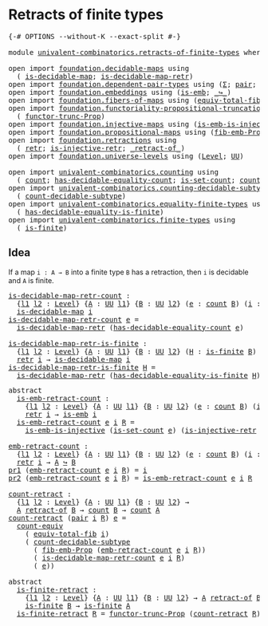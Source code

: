 # Retracts of finite types

<pre class="Agda"><a id="37" class="Symbol">{-#</a> <a id="41" class="Keyword">OPTIONS</a> <a id="49" class="Pragma">--without-K</a> <a id="61" class="Pragma">--exact-split</a> <a id="75" class="Symbol">#-}</a>

<a id="80" class="Keyword">module</a> <a id="87" href="univalent-combinatorics.retracts-of-finite-types.html" class="Module">univalent-combinatorics.retracts-of-finite-types</a> <a id="136" class="Keyword">where</a>

<a id="143" class="Keyword">open</a> <a id="148" class="Keyword">import</a> <a id="155" href="foundation.decidable-maps.html" class="Module">foundation.decidable-maps</a> <a id="181" class="Keyword">using</a>
  <a id="189" class="Symbol">(</a> <a id="191" href="foundation.decidable-maps.html#758" class="Function">is-decidable-map</a><a id="207" class="Symbol">;</a> <a id="209" href="foundation.decidable-maps.html#869" class="Function">is-decidable-map-retr</a><a id="230" class="Symbol">)</a>
<a id="232" class="Keyword">open</a> <a id="237" class="Keyword">import</a> <a id="244" href="foundation.dependent-pair-types.html" class="Module">foundation.dependent-pair-types</a> <a id="276" class="Keyword">using</a> <a id="282" class="Symbol">(</a><a id="283" href="foundation-core.dependent-pair-types.html#502" class="Record">Σ</a><a id="284" class="Symbol">;</a> <a id="286" href="foundation-core.dependent-pair-types.html#575" class="InductiveConstructor">pair</a><a id="290" class="Symbol">;</a> <a id="292" href="foundation-core.dependent-pair-types.html#592" class="Field">pr1</a><a id="295" class="Symbol">;</a> <a id="297" href="foundation-core.dependent-pair-types.html#604" class="Field">pr2</a><a id="300" class="Symbol">)</a>
<a id="302" class="Keyword">open</a> <a id="307" class="Keyword">import</a> <a id="314" href="foundation.embeddings.html" class="Module">foundation.embeddings</a> <a id="336" class="Keyword">using</a> <a id="342" class="Symbol">(</a><a id="343" href="foundation-core.embeddings.html#980" class="Function">is-emb</a><a id="349" class="Symbol">;</a> <a id="351" href="foundation-core.embeddings.html#1062" class="Function Operator">_↪_</a><a id="354" class="Symbol">)</a>
<a id="356" class="Keyword">open</a> <a id="361" class="Keyword">import</a> <a id="368" href="foundation.fibers-of-maps.html" class="Module">foundation.fibers-of-maps</a> <a id="394" class="Keyword">using</a> <a id="400" class="Symbol">(</a><a id="401" href="foundation-core.fibers-of-maps.html#5261" class="Function">equiv-total-fib</a><a id="416" class="Symbol">)</a>
<a id="418" class="Keyword">open</a> <a id="423" class="Keyword">import</a> <a id="430" href="foundation.functoriality-propositional-truncation.html" class="Module">foundation.functoriality-propositional-truncation</a> <a id="480" class="Keyword">using</a>
  <a id="488" class="Symbol">(</a> <a id="490" href="foundation.functoriality-propositional-truncation.html#1451" class="Function">functor-trunc-Prop</a><a id="508" class="Symbol">)</a>
<a id="510" class="Keyword">open</a> <a id="515" class="Keyword">import</a> <a id="522" href="foundation.injective-maps.html" class="Module">foundation.injective-maps</a> <a id="548" class="Keyword">using</a> <a id="554" class="Symbol">(</a><a id="555" href="foundation.injective-maps.html#4595" class="Function">is-emb-is-injective</a><a id="574" class="Symbol">)</a>
<a id="576" class="Keyword">open</a> <a id="581" class="Keyword">import</a> <a id="588" href="foundation.propositional-maps.html" class="Module">foundation.propositional-maps</a> <a id="618" class="Keyword">using</a> <a id="624" class="Symbol">(</a><a id="625" href="foundation-core.propositional-maps.html#2460" class="Function">fib-emb-Prop</a><a id="637" class="Symbol">)</a>
<a id="639" class="Keyword">open</a> <a id="644" class="Keyword">import</a> <a id="651" href="foundation.retractions.html" class="Module">foundation.retractions</a> <a id="674" class="Keyword">using</a>
  <a id="682" class="Symbol">(</a> <a id="684" href="foundation-core.retractions.html#593" class="Function">retr</a><a id="688" class="Symbol">;</a> <a id="690" href="foundation.retractions.html#2840" class="Function">is-injective-retr</a><a id="707" class="Symbol">;</a> <a id="709" href="foundation-core.retractions.html#670" class="Function Operator">_retract-of_</a><a id="721" class="Symbol">)</a>
<a id="723" class="Keyword">open</a> <a id="728" class="Keyword">import</a> <a id="735" href="foundation.universe-levels.html" class="Module">foundation.universe-levels</a> <a id="762" class="Keyword">using</a> <a id="768" class="Symbol">(</a><a id="769" href="Agda.Primitive.html#597" class="Postulate">Level</a><a id="774" class="Symbol">;</a> <a id="776" href="foundation-core.universe-levels.html#222" class="Primitive">UU</a><a id="778" class="Symbol">)</a>

<a id="781" class="Keyword">open</a> <a id="786" class="Keyword">import</a> <a id="793" href="univalent-combinatorics.counting.html" class="Module">univalent-combinatorics.counting</a> <a id="826" class="Keyword">using</a>
  <a id="834" class="Symbol">(</a> <a id="836" href="univalent-combinatorics.counting.html#1746" class="Function">count</a><a id="841" class="Symbol">;</a> <a id="843" href="univalent-combinatorics.counting.html#5708" class="Function">has-decidable-equality-count</a><a id="871" class="Symbol">;</a> <a id="873" href="univalent-combinatorics.counting.html#2323" class="Function">is-set-count</a><a id="885" class="Symbol">;</a> <a id="887" href="univalent-combinatorics.counting.html#2961" class="Function">count-equiv</a><a id="898" class="Symbol">)</a>
<a id="900" class="Keyword">open</a> <a id="905" class="Keyword">import</a> <a id="912" href="univalent-combinatorics.counting-decidable-subtypes.html" class="Module">univalent-combinatorics.counting-decidable-subtypes</a> <a id="964" class="Keyword">using</a>
  <a id="972" class="Symbol">(</a> <a id="974" href="univalent-combinatorics.counting-decidable-subtypes.html#6673" class="Function">count-decidable-subtype</a><a id="997" class="Symbol">)</a>
<a id="999" class="Keyword">open</a> <a id="1004" class="Keyword">import</a> <a id="1011" href="univalent-combinatorics.equality-finite-types.html" class="Module">univalent-combinatorics.equality-finite-types</a> <a id="1057" class="Keyword">using</a>
  <a id="1065" class="Symbol">(</a> <a id="1067" href="univalent-combinatorics.equality-finite-types.html#1654" class="Function">has-decidable-equality-is-finite</a><a id="1099" class="Symbol">)</a>
<a id="1101" class="Keyword">open</a> <a id="1106" class="Keyword">import</a> <a id="1113" href="univalent-combinatorics.finite-types.html" class="Module">univalent-combinatorics.finite-types</a> <a id="1150" class="Keyword">using</a>
  <a id="1158" class="Symbol">(</a> <a id="1160" href="univalent-combinatorics.finite-types.html#3736" class="Function">is-finite</a><a id="1169" class="Symbol">)</a>
</pre>
## Idea

If a map `i : A → B` into a finite type `B` has a retraction, then `i` is decidable and `A` is finite.

<pre class="Agda"><a id="is-decidable-map-retr-count"></a><a id="1297" href="univalent-combinatorics.retracts-of-finite-types.html#1297" class="Function">is-decidable-map-retr-count</a> <a id="1325" class="Symbol">:</a>
  <a id="1329" class="Symbol">{</a><a id="1330" href="univalent-combinatorics.retracts-of-finite-types.html#1330" class="Bound">l1</a> <a id="1333" href="univalent-combinatorics.retracts-of-finite-types.html#1333" class="Bound">l2</a> <a id="1336" class="Symbol">:</a> <a id="1338" href="Agda.Primitive.html#597" class="Postulate">Level</a><a id="1343" class="Symbol">}</a> <a id="1345" class="Symbol">{</a><a id="1346" href="univalent-combinatorics.retracts-of-finite-types.html#1346" class="Bound">A</a> <a id="1348" class="Symbol">:</a> <a id="1350" href="foundation-core.universe-levels.html#222" class="Primitive">UU</a> <a id="1353" href="univalent-combinatorics.retracts-of-finite-types.html#1330" class="Bound">l1</a><a id="1355" class="Symbol">}</a> <a id="1357" class="Symbol">{</a><a id="1358" href="univalent-combinatorics.retracts-of-finite-types.html#1358" class="Bound">B</a> <a id="1360" class="Symbol">:</a> <a id="1362" href="foundation-core.universe-levels.html#222" class="Primitive">UU</a> <a id="1365" href="univalent-combinatorics.retracts-of-finite-types.html#1333" class="Bound">l2</a><a id="1367" class="Symbol">}</a> <a id="1369" class="Symbol">(</a><a id="1370" href="univalent-combinatorics.retracts-of-finite-types.html#1370" class="Bound">e</a> <a id="1372" class="Symbol">:</a> <a id="1374" href="univalent-combinatorics.counting.html#1746" class="Function">count</a> <a id="1380" href="univalent-combinatorics.retracts-of-finite-types.html#1358" class="Bound">B</a><a id="1381" class="Symbol">)</a> <a id="1383" class="Symbol">(</a><a id="1384" href="univalent-combinatorics.retracts-of-finite-types.html#1384" class="Bound">i</a> <a id="1386" class="Symbol">:</a> <a id="1388" href="univalent-combinatorics.retracts-of-finite-types.html#1346" class="Bound">A</a> <a id="1390" class="Symbol">→</a> <a id="1392" href="univalent-combinatorics.retracts-of-finite-types.html#1358" class="Bound">B</a><a id="1393" class="Symbol">)</a> <a id="1395" class="Symbol">→</a> <a id="1397" href="foundation-core.retractions.html#593" class="Function">retr</a> <a id="1402" href="univalent-combinatorics.retracts-of-finite-types.html#1384" class="Bound">i</a> <a id="1404" class="Symbol">→</a>
  <a id="1408" href="foundation.decidable-maps.html#758" class="Function">is-decidable-map</a> <a id="1425" href="univalent-combinatorics.retracts-of-finite-types.html#1384" class="Bound">i</a>
<a id="1427" href="univalent-combinatorics.retracts-of-finite-types.html#1297" class="Function">is-decidable-map-retr-count</a> <a id="1455" href="univalent-combinatorics.retracts-of-finite-types.html#1455" class="Bound">e</a> <a id="1457" class="Symbol">=</a>
  <a id="1461" href="foundation.decidable-maps.html#869" class="Function">is-decidable-map-retr</a> <a id="1483" class="Symbol">(</a><a id="1484" href="univalent-combinatorics.counting.html#5708" class="Function">has-decidable-equality-count</a> <a id="1513" href="univalent-combinatorics.retracts-of-finite-types.html#1455" class="Bound">e</a><a id="1514" class="Symbol">)</a>

<a id="is-decidable-map-retr-is-finite"></a><a id="1517" href="univalent-combinatorics.retracts-of-finite-types.html#1517" class="Function">is-decidable-map-retr-is-finite</a> <a id="1549" class="Symbol">:</a>
  <a id="1553" class="Symbol">{</a><a id="1554" href="univalent-combinatorics.retracts-of-finite-types.html#1554" class="Bound">l1</a> <a id="1557" href="univalent-combinatorics.retracts-of-finite-types.html#1557" class="Bound">l2</a> <a id="1560" class="Symbol">:</a> <a id="1562" href="Agda.Primitive.html#597" class="Postulate">Level</a><a id="1567" class="Symbol">}</a> <a id="1569" class="Symbol">{</a><a id="1570" href="univalent-combinatorics.retracts-of-finite-types.html#1570" class="Bound">A</a> <a id="1572" class="Symbol">:</a> <a id="1574" href="foundation-core.universe-levels.html#222" class="Primitive">UU</a> <a id="1577" href="univalent-combinatorics.retracts-of-finite-types.html#1554" class="Bound">l1</a><a id="1579" class="Symbol">}</a> <a id="1581" class="Symbol">{</a><a id="1582" href="univalent-combinatorics.retracts-of-finite-types.html#1582" class="Bound">B</a> <a id="1584" class="Symbol">:</a> <a id="1586" href="foundation-core.universe-levels.html#222" class="Primitive">UU</a> <a id="1589" href="univalent-combinatorics.retracts-of-finite-types.html#1557" class="Bound">l2</a><a id="1591" class="Symbol">}</a> <a id="1593" class="Symbol">(</a><a id="1594" href="univalent-combinatorics.retracts-of-finite-types.html#1594" class="Bound">H</a> <a id="1596" class="Symbol">:</a> <a id="1598" href="univalent-combinatorics.finite-types.html#3736" class="Function">is-finite</a> <a id="1608" href="univalent-combinatorics.retracts-of-finite-types.html#1582" class="Bound">B</a><a id="1609" class="Symbol">)</a> <a id="1611" class="Symbol">(</a><a id="1612" href="univalent-combinatorics.retracts-of-finite-types.html#1612" class="Bound">i</a> <a id="1614" class="Symbol">:</a> <a id="1616" href="univalent-combinatorics.retracts-of-finite-types.html#1570" class="Bound">A</a> <a id="1618" class="Symbol">→</a> <a id="1620" href="univalent-combinatorics.retracts-of-finite-types.html#1582" class="Bound">B</a><a id="1621" class="Symbol">)</a> <a id="1623" class="Symbol">→</a>
  <a id="1627" href="foundation-core.retractions.html#593" class="Function">retr</a> <a id="1632" href="univalent-combinatorics.retracts-of-finite-types.html#1612" class="Bound">i</a> <a id="1634" class="Symbol">→</a> <a id="1636" href="foundation.decidable-maps.html#758" class="Function">is-decidable-map</a> <a id="1653" href="univalent-combinatorics.retracts-of-finite-types.html#1612" class="Bound">i</a>
<a id="1655" href="univalent-combinatorics.retracts-of-finite-types.html#1517" class="Function">is-decidable-map-retr-is-finite</a> <a id="1687" href="univalent-combinatorics.retracts-of-finite-types.html#1687" class="Bound">H</a> <a id="1689" class="Symbol">=</a>
  <a id="1693" href="foundation.decidable-maps.html#869" class="Function">is-decidable-map-retr</a> <a id="1715" class="Symbol">(</a><a id="1716" href="univalent-combinatorics.equality-finite-types.html#1654" class="Function">has-decidable-equality-is-finite</a> <a id="1749" href="univalent-combinatorics.retracts-of-finite-types.html#1687" class="Bound">H</a><a id="1750" class="Symbol">)</a>
</pre>
<pre class="Agda"><a id="1765" class="Keyword">abstract</a>
  <a id="is-emb-retract-count"></a><a id="1776" href="univalent-combinatorics.retracts-of-finite-types.html#1776" class="Function">is-emb-retract-count</a> <a id="1797" class="Symbol">:</a>
    <a id="1803" class="Symbol">{</a><a id="1804" href="univalent-combinatorics.retracts-of-finite-types.html#1804" class="Bound">l1</a> <a id="1807" href="univalent-combinatorics.retracts-of-finite-types.html#1807" class="Bound">l2</a> <a id="1810" class="Symbol">:</a> <a id="1812" href="Agda.Primitive.html#597" class="Postulate">Level</a><a id="1817" class="Symbol">}</a> <a id="1819" class="Symbol">{</a><a id="1820" href="univalent-combinatorics.retracts-of-finite-types.html#1820" class="Bound">A</a> <a id="1822" class="Symbol">:</a> <a id="1824" href="foundation-core.universe-levels.html#222" class="Primitive">UU</a> <a id="1827" href="univalent-combinatorics.retracts-of-finite-types.html#1804" class="Bound">l1</a><a id="1829" class="Symbol">}</a> <a id="1831" class="Symbol">{</a><a id="1832" href="univalent-combinatorics.retracts-of-finite-types.html#1832" class="Bound">B</a> <a id="1834" class="Symbol">:</a> <a id="1836" href="foundation-core.universe-levels.html#222" class="Primitive">UU</a> <a id="1839" href="univalent-combinatorics.retracts-of-finite-types.html#1807" class="Bound">l2</a><a id="1841" class="Symbol">}</a> <a id="1843" class="Symbol">(</a><a id="1844" href="univalent-combinatorics.retracts-of-finite-types.html#1844" class="Bound">e</a> <a id="1846" class="Symbol">:</a> <a id="1848" href="univalent-combinatorics.counting.html#1746" class="Function">count</a> <a id="1854" href="univalent-combinatorics.retracts-of-finite-types.html#1832" class="Bound">B</a><a id="1855" class="Symbol">)</a> <a id="1857" class="Symbol">(</a><a id="1858" href="univalent-combinatorics.retracts-of-finite-types.html#1858" class="Bound">i</a> <a id="1860" class="Symbol">:</a> <a id="1862" href="univalent-combinatorics.retracts-of-finite-types.html#1820" class="Bound">A</a> <a id="1864" class="Symbol">→</a> <a id="1866" href="univalent-combinatorics.retracts-of-finite-types.html#1832" class="Bound">B</a><a id="1867" class="Symbol">)</a> <a id="1869" class="Symbol">→</a>
    <a id="1875" href="foundation-core.retractions.html#593" class="Function">retr</a> <a id="1880" href="univalent-combinatorics.retracts-of-finite-types.html#1858" class="Bound">i</a> <a id="1882" class="Symbol">→</a> <a id="1884" href="foundation-core.embeddings.html#980" class="Function">is-emb</a> <a id="1891" href="univalent-combinatorics.retracts-of-finite-types.html#1858" class="Bound">i</a>
  <a id="1895" href="univalent-combinatorics.retracts-of-finite-types.html#1776" class="Function">is-emb-retract-count</a> <a id="1916" href="univalent-combinatorics.retracts-of-finite-types.html#1916" class="Bound">e</a> <a id="1918" href="univalent-combinatorics.retracts-of-finite-types.html#1918" class="Bound">i</a> <a id="1920" href="univalent-combinatorics.retracts-of-finite-types.html#1920" class="Bound">R</a> <a id="1922" class="Symbol">=</a>
    <a id="1928" href="foundation.injective-maps.html#4595" class="Function">is-emb-is-injective</a> <a id="1948" class="Symbol">(</a><a id="1949" href="univalent-combinatorics.counting.html#2323" class="Function">is-set-count</a> <a id="1962" href="univalent-combinatorics.retracts-of-finite-types.html#1916" class="Bound">e</a><a id="1963" class="Symbol">)</a> <a id="1965" class="Symbol">(</a><a id="1966" href="foundation.retractions.html#2840" class="Function">is-injective-retr</a> <a id="1984" href="univalent-combinatorics.retracts-of-finite-types.html#1918" class="Bound">i</a> <a id="1986" href="univalent-combinatorics.retracts-of-finite-types.html#1920" class="Bound">R</a><a id="1987" class="Symbol">)</a>

<a id="emb-retract-count"></a><a id="1990" href="univalent-combinatorics.retracts-of-finite-types.html#1990" class="Function">emb-retract-count</a> <a id="2008" class="Symbol">:</a>
  <a id="2012" class="Symbol">{</a><a id="2013" href="univalent-combinatorics.retracts-of-finite-types.html#2013" class="Bound">l1</a> <a id="2016" href="univalent-combinatorics.retracts-of-finite-types.html#2016" class="Bound">l2</a> <a id="2019" class="Symbol">:</a> <a id="2021" href="Agda.Primitive.html#597" class="Postulate">Level</a><a id="2026" class="Symbol">}</a> <a id="2028" class="Symbol">{</a><a id="2029" href="univalent-combinatorics.retracts-of-finite-types.html#2029" class="Bound">A</a> <a id="2031" class="Symbol">:</a> <a id="2033" href="foundation-core.universe-levels.html#222" class="Primitive">UU</a> <a id="2036" href="univalent-combinatorics.retracts-of-finite-types.html#2013" class="Bound">l1</a><a id="2038" class="Symbol">}</a> <a id="2040" class="Symbol">{</a><a id="2041" href="univalent-combinatorics.retracts-of-finite-types.html#2041" class="Bound">B</a> <a id="2043" class="Symbol">:</a> <a id="2045" href="foundation-core.universe-levels.html#222" class="Primitive">UU</a> <a id="2048" href="univalent-combinatorics.retracts-of-finite-types.html#2016" class="Bound">l2</a><a id="2050" class="Symbol">}</a> <a id="2052" class="Symbol">(</a><a id="2053" href="univalent-combinatorics.retracts-of-finite-types.html#2053" class="Bound">e</a> <a id="2055" class="Symbol">:</a> <a id="2057" href="univalent-combinatorics.counting.html#1746" class="Function">count</a> <a id="2063" href="univalent-combinatorics.retracts-of-finite-types.html#2041" class="Bound">B</a><a id="2064" class="Symbol">)</a> <a id="2066" class="Symbol">(</a><a id="2067" href="univalent-combinatorics.retracts-of-finite-types.html#2067" class="Bound">i</a> <a id="2069" class="Symbol">:</a> <a id="2071" href="univalent-combinatorics.retracts-of-finite-types.html#2029" class="Bound">A</a> <a id="2073" class="Symbol">→</a> <a id="2075" href="univalent-combinatorics.retracts-of-finite-types.html#2041" class="Bound">B</a><a id="2076" class="Symbol">)</a> <a id="2078" class="Symbol">→</a>
  <a id="2082" href="foundation-core.retractions.html#593" class="Function">retr</a> <a id="2087" href="univalent-combinatorics.retracts-of-finite-types.html#2067" class="Bound">i</a> <a id="2089" class="Symbol">→</a> <a id="2091" href="univalent-combinatorics.retracts-of-finite-types.html#2029" class="Bound">A</a> <a id="2093" href="foundation-core.embeddings.html#1062" class="Function Operator">↪</a> <a id="2095" href="univalent-combinatorics.retracts-of-finite-types.html#2041" class="Bound">B</a>
<a id="2097" href="foundation-core.dependent-pair-types.html#592" class="Field">pr1</a> <a id="2101" class="Symbol">(</a><a id="2102" href="univalent-combinatorics.retracts-of-finite-types.html#1990" class="Function">emb-retract-count</a> <a id="2120" href="univalent-combinatorics.retracts-of-finite-types.html#2120" class="Bound">e</a> <a id="2122" href="univalent-combinatorics.retracts-of-finite-types.html#2122" class="Bound">i</a> <a id="2124" href="univalent-combinatorics.retracts-of-finite-types.html#2124" class="Bound">R</a><a id="2125" class="Symbol">)</a> <a id="2127" class="Symbol">=</a> <a id="2129" href="univalent-combinatorics.retracts-of-finite-types.html#2122" class="Bound">i</a>
<a id="2131" href="foundation-core.dependent-pair-types.html#604" class="Field">pr2</a> <a id="2135" class="Symbol">(</a><a id="2136" href="univalent-combinatorics.retracts-of-finite-types.html#1990" class="Function">emb-retract-count</a> <a id="2154" href="univalent-combinatorics.retracts-of-finite-types.html#2154" class="Bound">e</a> <a id="2156" href="univalent-combinatorics.retracts-of-finite-types.html#2156" class="Bound">i</a> <a id="2158" href="univalent-combinatorics.retracts-of-finite-types.html#2158" class="Bound">R</a><a id="2159" class="Symbol">)</a> <a id="2161" class="Symbol">=</a> <a id="2163" href="univalent-combinatorics.retracts-of-finite-types.html#1776" class="Function">is-emb-retract-count</a> <a id="2184" href="univalent-combinatorics.retracts-of-finite-types.html#2154" class="Bound">e</a> <a id="2186" href="univalent-combinatorics.retracts-of-finite-types.html#2156" class="Bound">i</a> <a id="2188" href="univalent-combinatorics.retracts-of-finite-types.html#2158" class="Bound">R</a>

<a id="count-retract"></a><a id="2191" href="univalent-combinatorics.retracts-of-finite-types.html#2191" class="Function">count-retract</a> <a id="2205" class="Symbol">:</a>
  <a id="2209" class="Symbol">{</a><a id="2210" href="univalent-combinatorics.retracts-of-finite-types.html#2210" class="Bound">l1</a> <a id="2213" href="univalent-combinatorics.retracts-of-finite-types.html#2213" class="Bound">l2</a> <a id="2216" class="Symbol">:</a> <a id="2218" href="Agda.Primitive.html#597" class="Postulate">Level</a><a id="2223" class="Symbol">}</a> <a id="2225" class="Symbol">{</a><a id="2226" href="univalent-combinatorics.retracts-of-finite-types.html#2226" class="Bound">A</a> <a id="2228" class="Symbol">:</a> <a id="2230" href="foundation-core.universe-levels.html#222" class="Primitive">UU</a> <a id="2233" href="univalent-combinatorics.retracts-of-finite-types.html#2210" class="Bound">l1</a><a id="2235" class="Symbol">}</a> <a id="2237" class="Symbol">{</a><a id="2238" href="univalent-combinatorics.retracts-of-finite-types.html#2238" class="Bound">B</a> <a id="2240" class="Symbol">:</a> <a id="2242" href="foundation-core.universe-levels.html#222" class="Primitive">UU</a> <a id="2245" href="univalent-combinatorics.retracts-of-finite-types.html#2213" class="Bound">l2</a><a id="2247" class="Symbol">}</a> <a id="2249" class="Symbol">→</a>
  <a id="2253" href="univalent-combinatorics.retracts-of-finite-types.html#2226" class="Bound">A</a> <a id="2255" href="foundation-core.retractions.html#670" class="Function Operator">retract-of</a> <a id="2266" href="univalent-combinatorics.retracts-of-finite-types.html#2238" class="Bound">B</a> <a id="2268" class="Symbol">→</a> <a id="2270" href="univalent-combinatorics.counting.html#1746" class="Function">count</a> <a id="2276" href="univalent-combinatorics.retracts-of-finite-types.html#2238" class="Bound">B</a> <a id="2278" class="Symbol">→</a> <a id="2280" href="univalent-combinatorics.counting.html#1746" class="Function">count</a> <a id="2286" href="univalent-combinatorics.retracts-of-finite-types.html#2226" class="Bound">A</a>
<a id="2288" href="univalent-combinatorics.retracts-of-finite-types.html#2191" class="Function">count-retract</a> <a id="2302" class="Symbol">(</a><a id="2303" href="foundation-core.dependent-pair-types.html#575" class="InductiveConstructor">pair</a> <a id="2308" href="univalent-combinatorics.retracts-of-finite-types.html#2308" class="Bound">i</a> <a id="2310" href="univalent-combinatorics.retracts-of-finite-types.html#2310" class="Bound">R</a><a id="2311" class="Symbol">)</a> <a id="2313" href="univalent-combinatorics.retracts-of-finite-types.html#2313" class="Bound">e</a> <a id="2315" class="Symbol">=</a>
  <a id="2319" href="univalent-combinatorics.counting.html#2961" class="Function">count-equiv</a>
    <a id="2335" class="Symbol">(</a> <a id="2337" href="foundation-core.fibers-of-maps.html#5261" class="Function">equiv-total-fib</a> <a id="2353" href="univalent-combinatorics.retracts-of-finite-types.html#2308" class="Bound">i</a><a id="2354" class="Symbol">)</a>
    <a id="2360" class="Symbol">(</a> <a id="2362" href="univalent-combinatorics.counting-decidable-subtypes.html#6673" class="Function">count-decidable-subtype</a>
      <a id="2392" class="Symbol">(</a> <a id="2394" href="foundation-core.propositional-maps.html#2460" class="Function">fib-emb-Prop</a> <a id="2407" class="Symbol">(</a><a id="2408" href="univalent-combinatorics.retracts-of-finite-types.html#1990" class="Function">emb-retract-count</a> <a id="2426" href="univalent-combinatorics.retracts-of-finite-types.html#2313" class="Bound">e</a> <a id="2428" href="univalent-combinatorics.retracts-of-finite-types.html#2308" class="Bound">i</a> <a id="2430" href="univalent-combinatorics.retracts-of-finite-types.html#2310" class="Bound">R</a><a id="2431" class="Symbol">))</a>
      <a id="2440" class="Symbol">(</a> <a id="2442" href="univalent-combinatorics.retracts-of-finite-types.html#1297" class="Function">is-decidable-map-retr-count</a> <a id="2470" href="univalent-combinatorics.retracts-of-finite-types.html#2313" class="Bound">e</a> <a id="2472" href="univalent-combinatorics.retracts-of-finite-types.html#2308" class="Bound">i</a> <a id="2474" href="univalent-combinatorics.retracts-of-finite-types.html#2310" class="Bound">R</a><a id="2475" class="Symbol">)</a>
      <a id="2483" class="Symbol">(</a> <a id="2485" href="univalent-combinatorics.retracts-of-finite-types.html#2313" class="Bound">e</a><a id="2486" class="Symbol">))</a>

<a id="2490" class="Keyword">abstract</a>
  <a id="is-finite-retract"></a><a id="2501" href="univalent-combinatorics.retracts-of-finite-types.html#2501" class="Function">is-finite-retract</a> <a id="2519" class="Symbol">:</a>
    <a id="2525" class="Symbol">{</a><a id="2526" href="univalent-combinatorics.retracts-of-finite-types.html#2526" class="Bound">l1</a> <a id="2529" href="univalent-combinatorics.retracts-of-finite-types.html#2529" class="Bound">l2</a> <a id="2532" class="Symbol">:</a> <a id="2534" href="Agda.Primitive.html#597" class="Postulate">Level</a><a id="2539" class="Symbol">}</a> <a id="2541" class="Symbol">{</a><a id="2542" href="univalent-combinatorics.retracts-of-finite-types.html#2542" class="Bound">A</a> <a id="2544" class="Symbol">:</a> <a id="2546" href="foundation-core.universe-levels.html#222" class="Primitive">UU</a> <a id="2549" href="univalent-combinatorics.retracts-of-finite-types.html#2526" class="Bound">l1</a><a id="2551" class="Symbol">}</a> <a id="2553" class="Symbol">{</a><a id="2554" href="univalent-combinatorics.retracts-of-finite-types.html#2554" class="Bound">B</a> <a id="2556" class="Symbol">:</a> <a id="2558" href="foundation-core.universe-levels.html#222" class="Primitive">UU</a> <a id="2561" href="univalent-combinatorics.retracts-of-finite-types.html#2529" class="Bound">l2</a><a id="2563" class="Symbol">}</a> <a id="2565" class="Symbol">→</a> <a id="2567" href="univalent-combinatorics.retracts-of-finite-types.html#2542" class="Bound">A</a> <a id="2569" href="foundation-core.retractions.html#670" class="Function Operator">retract-of</a> <a id="2580" href="univalent-combinatorics.retracts-of-finite-types.html#2554" class="Bound">B</a> <a id="2582" class="Symbol">→</a>
    <a id="2588" href="univalent-combinatorics.finite-types.html#3736" class="Function">is-finite</a> <a id="2598" href="univalent-combinatorics.retracts-of-finite-types.html#2554" class="Bound">B</a> <a id="2600" class="Symbol">→</a> <a id="2602" href="univalent-combinatorics.finite-types.html#3736" class="Function">is-finite</a> <a id="2612" href="univalent-combinatorics.retracts-of-finite-types.html#2542" class="Bound">A</a>
  <a id="2616" href="univalent-combinatorics.retracts-of-finite-types.html#2501" class="Function">is-finite-retract</a> <a id="2634" href="univalent-combinatorics.retracts-of-finite-types.html#2634" class="Bound">R</a> <a id="2636" class="Symbol">=</a> <a id="2638" href="foundation.functoriality-propositional-truncation.html#1451" class="Function">functor-trunc-Prop</a> <a id="2657" class="Symbol">(</a><a id="2658" href="univalent-combinatorics.retracts-of-finite-types.html#2191" class="Function">count-retract</a> <a id="2672" href="univalent-combinatorics.retracts-of-finite-types.html#2634" class="Bound">R</a><a id="2673" class="Symbol">)</a>
</pre>